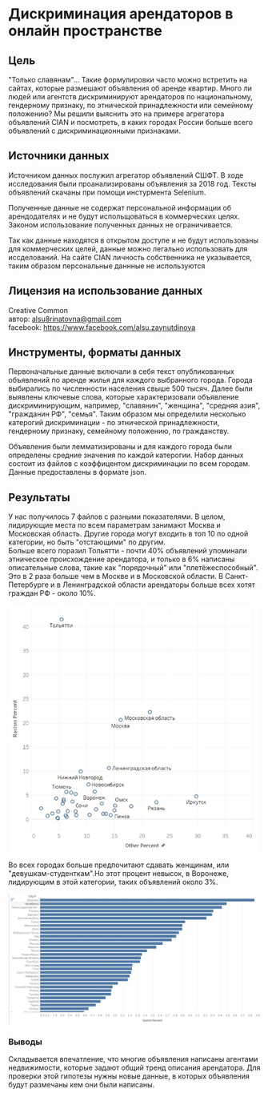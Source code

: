 # Дискриминация арендаторов в онлайн пространстве

## Цель  
"Только славянам"... Такие формулировки часто можно встретить на сайтах, которые размешают объявления об аренде квартир. Много ли людей или агентств дискриминируют арендаторов по национальному, гендерному признаку, по этнической принадлежности или семейному положению? Мы решили выяснить это на примере агрегатора объявлений CIAN и посмотреть, в каких городах России больше всего объявлений с дискриминационными признаками. 

## Источники данных  

Источником данных послужил агрегатор объявлений СШФТ. В ходе исследования были проанализированы объявления за 2018 год. Тексты объявлений скачаны при помощи инстурмента Selenium.   

Полученные данные не содержат персональной информации об арендодателях и не будут испольщоваться в коммерческих целях. Законом использование полученных данных не ограничивается.

Так как данные находятся в открытом доступе и не будут использованы для коммерческих целей, данные можно легально
использовать для иссделований. На сайте CIAN личность собственника не указывается, таким образом персональные даннные не используются

## Лицензия на использование данных
Creative Common   
автор: alsu8rinatovna@gmail.com   
facebook: https://www.facebook.com/alsu.zaynutdinova

## Инструменты, форматы данных  
Первоначальные данные включали в себя текст опубликованных объявлений по аренде жилья для каждого выбранного города. Города выбирались по численности населения свыше 500 тысяч. Далее были выявлены ключевые слова, которые характеризовали объявление 
дискриминирующим, например, "славянин", "женщина", "средняя азия", "гражданин РФ", "семья". Таким образом мы определили несколько катерогий дискриминации - по этнической принадлежности, гендерному признаку, семейному положению, по гражданству.

Объявления были лемматизированы и для каждого города были определены средние значения по каждой катерогии. Набор данных состоит из файлов с коэффицентом дискриминации по всем городам. 
Данные предоставлены в формате json.

## Результаты

У нас получилось 7 файлов с разными показателями. В целом, лидирующие места по всем параметрам занимают Москва и Московская область. Другие города могут входить в топ 10 по одной категории, но быть "отстающими" по другим.  
Больше всего поразил Тольятти - почти 40% объявлений упоминали этническое происхождение арендатора, и только в 6% написаны описательные слова, такие как "порядочный" или "плетёжеспособный". Это в 2 раза больше чем в Москве и в Московской области. В Санкт-Петербурге и в Ленинградской области арендаторы больше всех хотят граждан РФ - около 10%. 

![Nationalism graph](racism.JPG)

Во всех городах больше предпочитают сдавать женщинам, или "девушкам-студенткам".Но этот процент невысок, в Воронеже, лидирующим в этой категории, таких объявлений около 3%.

![Sexism graph](sexism.JPG)

### Выводы

Складывается впечатление, что многие объявления написаны агентами недвижимости, которые задают общий тренд описания арендатора. Для проверки этой гипотезы нужны новые данные, в которых объявления будут размечаны кем они были написаны. 






 

 



